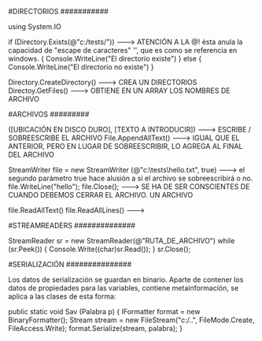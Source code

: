 #DIRECTORIOS
###########

using System.IO

if (Directory.Exists(@"c:/tests/"))   --->   ATENCIÓN A LA @! ésta anula la capacidad de "escape de caracteres" '\', que es como se referencia en windows.
{
	Console.WriteLine("El directorio existe")
}
else
{
	Console.WriteLine("El directorio no existe")
}

Directory.CreateDirectory() ---> CREA UN DIRECTORIOS
Directoy.GetFiles()   ---> OBTIENE EN UN ARRAY LOS NOMBRES DE ARCHIVO

#ARCHIVOS
#########

([UBICACIÓN EN DISCO DURO], [TEXTO A INTRODUCIR]) ---> ESCRIBE / SOBREESCRIBE EL ARCHIVO
File.AppendAllText() ---> IGUAL QUE EL ANTERIOR, PERO EN LUGAR DE SOBREESCRIBIR, LO AGREGA AL FINAL DEL ARCHIVO

StreamWriter file = new StreamWriter (@"c:\tests\hello.txt", true) ---> el segundo parámetro true hace alusión a si el archivo se sobreescribirá o no.
file.WriteLine("hello");
file.Close();   ---> SE HA DE SER CONSCIENTES DE CUANDO DEBEMOS CERRAR EL ARCHIVO. UN ARCHIVO

file.ReadAllText() file.ReadAllLines() --->

#STREAMREADERS
##############

StreamReader sr = new StreamReader(@"RUTA_DE_ARCHIVO")
while (sr.Peek())
{
	Console.Write((char)sr.Read());
}
sr.Close();

#SERIALIZACIÓN
###############

Los datos de serialización se guardan en binario. Aparte de contener los datos de propiedades para las variables, contiene
metainformación, se aplica a las clases de esta forma:

public static void Sav (Palabra p)
{
	IFormatter format = new BinaryFormatter();
	Stream stream = new FileStream("c:/..", FileMode.Create, FileAccess.Write);
	format.Serialize(stream, palabra);
}



